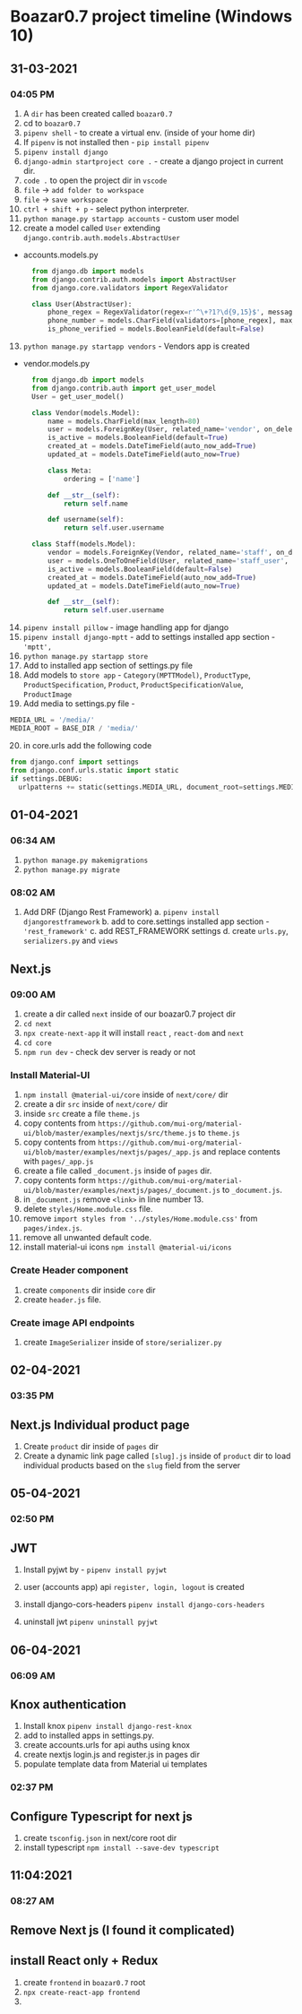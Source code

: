 # Boazar0.7 project timeline (Windows 10)

## 31-03-2021

### 04:05 PM

1. A `dir` has been created called `boazar0.7`
2. cd to `boazar0.7`
3. `pipenv shell` - to create a virtual env. (inside of your home dir)
4. If `pipenv` is not installed then - `pip install pipenv`
5. `pipenv install django`
6. `django-admin startproject core .` - create a django project in current dir.
7. `code .` to open the project dir in `vscode`
8. `file` -> `add folder to workspace`
9. `file` -> `save workspace`
10. `ctrl + shift + p` - select python interpreter.
11. `python manage.py startapp accounts` - custom user model
12. create a model called `User` extending `django.contrib.auth.models.AbstractUser`

- accounts.models.py

  ```python
    from django.db import models
    from django.contrib.auth.models import AbstractUser
    from django.core.validators import RegexValidator

    class User(AbstractUser):
        phone_regex = RegexValidator(regex=r'^\+?1?\d{9,15}$', message="Phone number must be entered in the format: '+999999999'. Up to 15 digits allowed.")
        phone_number = models.CharField(validators=[phone_regex], max_length=15, blank=True) # validators should be a list
        is_phone_verified = models.BooleanField(default=False)
  ```

13. `python manage.py startapp vendors` - Vendors app is created

- vendor.models.py

  ```python
    from django.db import models
    from django.contrib.auth import get_user_model
    User = get_user_model()

    class Vendor(models.Model):
        name = models.CharField(max_length=80)
        user = models.ForeignKey(User, related_name='vendor', on_delete=models.CASCADE)
        is_active = models.BooleanField(default=True)
        created_at = models.DateTimeField(auto_now_add=True)
        updated_at = models.DateTimeField(auto_now=True)

        class Meta:
            ordering = ['name']

        def __str__(self):
            return self.name

        def username(self):
            return self.user.username

    class Staff(models.Model):
        vendor = models.ForeignKey(Vendor, related_name='staff', on_delete=models.CASCADE)
        user = models.OneToOneField(User, related_name='staff_user', on_delete=models.CASCADE)
        is_active = models.BooleanField(default=False)
        created_at = models.DateTimeField(auto_now_add=True)
        updated_at = models.DateTimeField(auto_now=True)

        def __str__(self):
            return self.user.username

  ```

14. `pipenv install pillow` - image handling app for django
15. `pipenv install django-mptt` - add to settings installed app section - `'mptt',`
16. `python manage.py startapp store`
17. Add to installed app section of settings.py file
18. Add models to `store app` - `Category(MPTTModel)`, `ProductType`, `ProductSpecification`, `Product`, `ProductSpecificationValue`, `ProductImage`
19. Add media to settings.py file -

```python
MEDIA_URL = '/media/'
MEDIA_ROOT = BASE_DIR / 'media/'
```

20. in core.urls add the following code

```python
from django.conf import settings
from django.conf.urls.static import static
if settings.DEBUG:
  urlpatterns += static(settings.MEDIA_URL, document_root=settings.MEDIA_ROOT)
```

## 01-04-2021

### 06:34 AM

1. `python manage.py makemigrations`
2. `python manage.py migrate`

### 08:02 AM

1. Add DRF (Django Rest Framework)
   a. `pipenv install djangorestframework`
   b. add to core.settings installed app section -`'rest_framework'`
   c. add REST_FRAMEWORK settings
   d. create `urls.py`, `serializers.py` and `views`

## Next.js

### 09:00 AM

1. create a dir called `next` inside of our boazar0.7 project dir
2. `cd next`
3. `npx create-next-app` it will install `react` , `react-dom` and `next`
4. `cd core`
5. `npm run dev` - check dev server is ready or not

### Install Material-UI

1. `npm install @material-ui/core` inside of `next/core/` dir
2. create a dir `src` inside of `next/core/` dir
3. inside `src` create a file `theme.js`
4. copy contents from `https://github.com/mui-org/material-ui/blob/master/examples/nextjs/src/theme.js` to `theme.js`
5. copy contents from `https://github.com/mui-org/material-ui/blob/master/examples/nextjs/pages/_app.js` and replace contents with `pages/_app.js`
6. create a file called `_document.js` inside of `pages` dir.
7. copy contents form `https://github.com/mui-org/material-ui/blob/master/examples/nextjs/pages/_document.js` to `_document.js`.
8. in `_document.js` remove `<link>` in line number 13.
9. delete `styles/Home.module.css` file.
10. remove `import styles from '../styles/Home.module.css'` from `pages/index.js`.
11. remove all unwanted default code.
12. install material-ui icons `npm install @material-ui/icons`

### Create Header component

1. create `components` dir inside `core` dir
2. create `header.js` file.

### Create image API endpoints

1. create `ImageSerializer` inside of `store/serializer.py`

## 02-04-2021

### 03:35 PM

## Next.js Individual product page

1. Create `product` dir inside of `pages` dir
2. Create a dynamic link page called `[slug].js` inside of `product` dir
   to load individual products based on the `slug` field from the server

## 05-04-2021

### 02:50 PM

## JWT

1. Install pyjwt by - `pipenv install pyjwt`
2. user (accounts app) api `register, login, logout` is created
3. install django-cors-headers `pipenv install django-cors-headers`

4. uninstall jwt `pipenv uninstall pyjwt`

## 06-04-2021

### 06:09 AM

## Knox authentication

1. Install knox `pipenv install django-rest-knox`
2. add to installed apps in settings.py.
3. create accounts.urls for api auths using knox
4. create nextjs login.js and register.js in pages dir
5. populate template data from Material ui templates

### 02:37 PM

## Configure Typescript for next js

1. create `tsconfig.json` in next/core root dir
2. install typescript `npm install --save-dev typescript`

## 11:04:2021

### 08:27 AM

## Remove Next js (I found it complicated)

## install React only + Redux

1. create `frontend` in `boazar0.7` root
2. `npx create-react-app frontend`
3.
